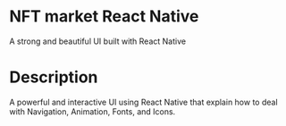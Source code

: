 # NFT market React Native
A strong and beautiful UI built with React Native 
# Description
A powerful and interactive UI using React Native that explain how to deal with Navigation, Animation, Fonts, and Icons.
